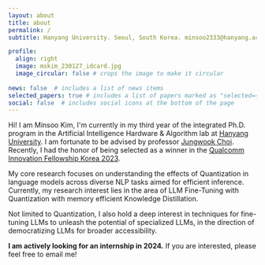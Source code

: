 ```yaml
---
layout: about
title: about
permalink: /
subtitle: Hanyang University. Seoul, South Korea. minsoo2333@hanyang.ac.kr

profile:
  align: right
  image: mskim_230127_idcard.jpg
  image_circular: false # crops the image to make it circular
  
news: false  # includes a list of news items
selected_papers: true # includes a list of papers marked as "selected={true}"
social: false  # includes social icons at the bottom of the page
---
```


Hi! I am Minsoo Kim, I'm currently in my third year of the integrated Ph.D. program in the Artificial Intelligence Hardware & Algorithm lab at [Hanyang University](https://www.hanyang.ac.kr/web/eng). I am fortunate to be advised by professor [Jungwook Choi](https://jchoi-hyu.github.io/). Recently, I had the honor of being selected as a winner in the [Qualcomm Innovation Fellowship Korea 2023](https://www.qualcomm.com/research/university-relations/innovation-fellowship/2023-south-korea).

My core research focuses on understanding the effects of Quantization in language models across diverse NLP tasks aimed for efficient inference. Currently, my research interest lies in the area of LLM Fine-Tuning with Quantization with memory efficient Knowledge Distillation. 

Not limited to Quantization, I also hold a deep interest in techniques for fine-tuning LLMs to unleash the potential of specialized LLMs, in the direction of democratizing LLMs for broader accessibility.

**I am actively looking for an internship in 2024.** If you are interested, please feel free to email me!